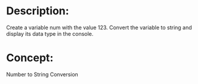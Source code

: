 # Description:
Create a variable num with the value 123. Convert the variable to string and display its data type in the console.

# Concept:
Number to String Conversion